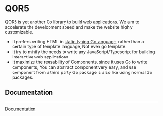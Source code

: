 # QOR5

QOR5 is yet another Go library to build web applications. We aim to accelerate the development speed and make the website highly customizable.

- It prefers writing HTML in [static typing Go language](/advanced-functions/the-go-html-builder.html), rather than a certain type of template language, Not even go template.
- It try to minify the needs to write any JavaScript/Typescript for building interactive web applications
- It maximize the reusability of Components. since it uses Go to write components, You can abstract component very easy, and use component from a third party Go package is also like using normal Go packages.

## Documentation
---
[Documentation](https://docs.qor5.com/)

